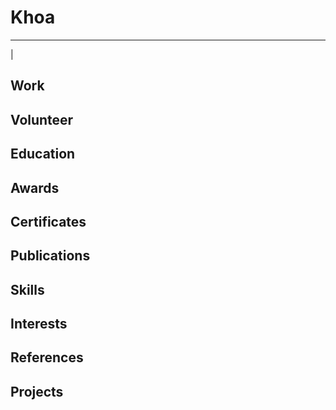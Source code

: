 # Khoa
****

 | 




## Work

## Volunteer

## Education

## Awards

## Certificates

## Publications

## Skills


## Interests

## References

## Projects

